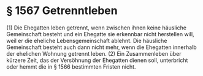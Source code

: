 # § 1567 Getrenntleben
(1) Die Ehegatten leben getrennt, wenn zwischen ihnen keine häusliche Gemeinschaft besteht und ein Ehegatte sie erkennbar nicht herstellen will, weil er die eheliche Lebensgemeinschaft ablehnt. Die häusliche Gemeinschaft besteht auch dann nicht mehr, wenn die Ehegatten innerhalb der ehelichen Wohnung getrennt leben.
(2) Ein Zusammenleben über kürzere Zeit, das der Versöhnung der Ehegatten dienen soll, unterbricht oder hemmt die in § 1566 bestimmten Fristen nicht.